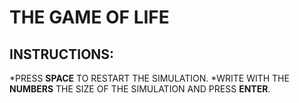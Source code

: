 # THE GAME OF LIFE

## **INSTRUCTIONS:**

*PRESS **SPACE** TO RESTART THE SIMULATION.
*WRITE WITH THE **NUMBERS** THE SIZE OF THE SIMULATION AND PRESS **ENTER**.
